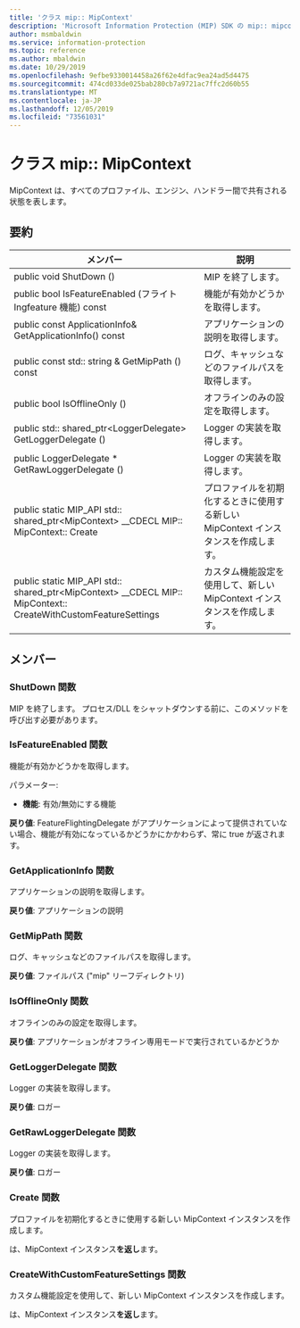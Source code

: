 ```yaml
---
title: 'クラス mip:: MipContext'
description: 'Microsoft Information Protection (MIP) SDK の mip:: mipcontext クラスについて説明します。'
author: msmbaldwin
ms.service: information-protection
ms.topic: reference
ms.author: mbaldwin
ms.date: 10/29/2019
ms.openlocfilehash: 9efbe9330014458a26f62e4dfac9ea24ad5d4475
ms.sourcegitcommit: 474cd033de025bab280cb7a9721ac7ffc2d60b55
ms.translationtype: MT
ms.contentlocale: ja-JP
ms.lasthandoff: 12/05/2019
ms.locfileid: "73561031"
---
```

# <a name="class-mipmipcontext"></a>クラス mip:: MipContext 
MipContext は、すべてのプロファイル、エンジン、ハンドラー間で共有される状態を表します。
  
## <a name="summary"></a>要約
 メンバー                        | 説明                                
--------------------------------|---------------------------------------------
public void ShutDown ()  |  MIP を終了します。
public bool IsFeatureEnabled (フライト Ingfeature 機能) const  |  機能が有効かどうかを取得します。
public const ApplicationInfo& GetApplicationInfo() const  |  アプリケーションの説明を取得します。
public const std:: string & GetMipPath () const  |  ログ、キャッシュなどのファイルパスを取得します。
public bool IsOfflineOnly ()  |  オフラインのみの設定を取得します。
public std:: shared_ptr\<LoggerDelegate\> GetLoggerDelegate ()  |  Logger の実装を取得します。
public LoggerDelegate * GetRawLoggerDelegate ()  |  Logger の実装を取得します。
public static MIP_API std:: shared_ptr&lt;MipContext&gt; __CDECL MIP:: MipContext:: Create | プロファイルを初期化するときに使用する新しい MipContext インスタンスを作成します。
public static MIP_API std:: shared_ptr&lt;MipContext&gt; __CDECL MIP:: MipContext:: CreateWithCustomFeatureSettings | カスタム機能設定を使用して、新しい MipContext インスタンスを作成します。

## <a name="members"></a>メンバー
  
### <a name="shutdown-function"></a>ShutDown 関数
MIP を終了します。
プロセス/DLL をシャットダウンする前に、このメソッドを呼び出す必要があります。
  
### <a name="isfeatureenabled-function"></a>IsFeatureEnabled 関数
機能が有効かどうかを取得します。

パラメーター:  
* **機能**: 有効/無効にする機能



  
**戻り値**: FeatureFlightingDelegate がアプリケーションによって提供されていない場合、機能が有効になっているかどうかにかかわらず、常に true が返されます。
  
### <a name="getapplicationinfo-function"></a>GetApplicationInfo 関数
アプリケーションの説明を取得します。

  
**戻り値**: アプリケーションの説明
  
### <a name="getmippath-function"></a>GetMipPath 関数
ログ、キャッシュなどのファイルパスを取得します。

  
**戻り値**: ファイルパス ("mip" リーフディレクトリ)
  
### <a name="isofflineonly-function"></a>IsOfflineOnly 関数
オフラインのみの設定を取得します。

  
**戻り値**: アプリケーションがオフライン専用モードで実行されているかどうか
  
### <a name="getloggerdelegate-function"></a>GetLoggerDelegate 関数
Logger の実装を取得します。

  
**戻り値**: ロガー
  
### <a name="getrawloggerdelegate-function"></a>GetRawLoggerDelegate 関数
Logger の実装を取得します。

  
**戻り値**: ロガー

### <a name="create-function"></a>Create 関数
プロファイルを初期化するときに使用する新しい MipContext インスタンスを作成します。

は、MipContext インスタンス**を返し**ます。

### <a name="createwithcustomfeaturesettings-function"></a>CreateWithCustomFeatureSettings 関数
カスタム機能設定を使用して、新しい MipContext インスタンスを作成します。

は、MipContext インスタンス**を返し**ます。
